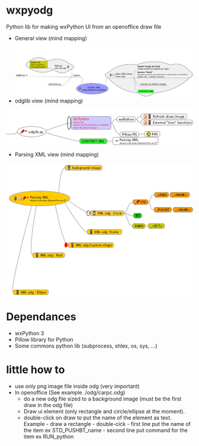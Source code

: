 # wxpyodg
Python lib for making wxPython UI from an openoffice draw file
- General view (mind mapping)
![alt tag](https://github.com/gwena56/wxpyodg/blob/master/howto/img1.png)
- odglib view (mind mapping)

![alt tag](https://github.com/gwena56/wxpyodg/blob/master/howto/img2.png)
- Parsing XML view (mind mapping)

![alt tag](https://github.com/gwena56/wxpyodg/blob/master/howto/img3.png)

# Dependances
- wxPython 3
- Pillow library for Python
- Some commons python lib (subprocess, shlex, os, sys, ...)

# little how to
- use only png image file inside odg (very important)
- In openoffice (See example ./odg/carpc.odg)
    - do a new odg file sized to a background image (must be the first draw in the odg file)
    - Draw ui element (only rectangle and circle/ellipse at the moment).
    - double-click on draw to put the name of the element as text.
        Example
            - draw a rectangle
            - double-cick 
                        - first line put the name of the item ex STD_PUSHBT_name
                        - second line put command for the item ex RUN_python <script> 
- Example carpc.py
    - all in comments (french only)
- Example of Openoffice construct file
    - show file carpcUImaking.odg in howto folder for comprehensive tool. 

#Testing Todo List
- Refresh drawing wxPython
- Test Rasberry pi
- Test CubieBoard
- Test Win32
- Test Ubuntu/Debian
- Test Mac OS X
    - install several needed libraries with mac ports or pip (OK)
    - start with console/terminal(OK)
